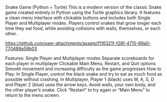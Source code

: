 Snake Game (Python + Turtle)
This is a modern version of the classic Snake game created entirely in Python using the Turtle graphics library. It features a clean menu interface with clickable buttons and includes both Single Player and Multiplayer modes. Players control snakes that grow longer each time they eat food, while avoiding collisions with walls, themselves, or each other.


https://github.com/user-attachments/assets/f116321f-f28f-4715-89a0-770488a59b03



Features:
Single Player and Multiplayer modes
Separate scoreboards for each player in multiplayer
Clickable Main Menu, Restart, and Quit options
Smooth movement and increasing difficulty as the game progresses
How to Play:
In Single Player, control the black snake and try to eat as much food as possible without crashing.
In Multiplayer, Player 1 (black) uses W, A, S, D and Player 2 (blue) uses the arrow keys.
Avoid walls, your own body, and the other player’s snake.
Click “Restart” to try again or “Main Menu” to return to the menu screen.
